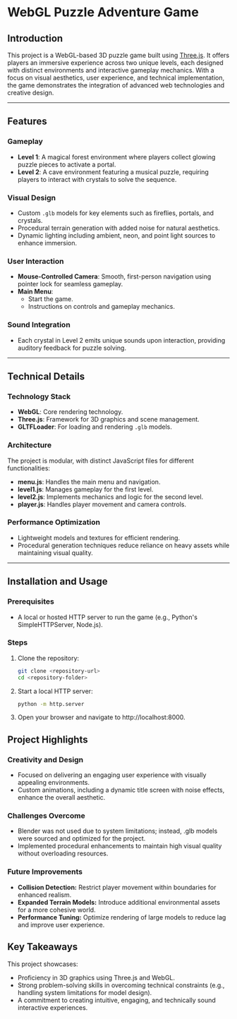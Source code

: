 # WebGL Puzzle Adventure Game

## Introduction
This project is a WebGL-based 3D puzzle game built using [Three.js](https://threejs.org/). It offers players an immersive experience across two unique levels, each designed with distinct environments and interactive gameplay mechanics. With a focus on visual aesthetics, user experience, and technical implementation, the game demonstrates the integration of advanced web technologies and creative design.

---

## Features
### Gameplay
- **Level 1**: A magical forest environment where players collect glowing puzzle pieces to activate a portal.
- **Level 2**: A cave environment featuring a musical puzzle, requiring players to interact with crystals to solve the sequence.

### Visual Design
- Custom `.glb` models for key elements such as fireflies, portals, and crystals.
- Procedural terrain generation with added noise for natural aesthetics.
- Dynamic lighting including ambient, neon, and point light sources to enhance immersion.

### User Interaction
- **Mouse-Controlled Camera**: Smooth, first-person navigation using pointer lock for seamless gameplay.
- **Main Menu**:
  - Start the game.
  - Instructions on controls and gameplay mechanics.

### Sound Integration
- Each crystal in Level 2 emits unique sounds upon interaction, providing auditory feedback for puzzle solving.

---

## Technical Details
### Technology Stack
- **WebGL**: Core rendering technology.
- **Three.js**: Framework for 3D graphics and scene management.
- **GLTFLoader**: For loading and rendering `.glb` models.

### Architecture
The project is modular, with distinct JavaScript files for different functionalities:
- **menu.js**: Handles the main menu and navigation.
- **level1.js**: Manages gameplay for the first level.
- **level2.js**: Implements mechanics and logic for the second level.
- **player.js**: Handles player movement and camera controls.

### Performance Optimization
- Lightweight models and textures for efficient rendering.
- Procedural generation techniques reduce reliance on heavy assets while maintaining visual quality.

---

## Installation and Usage
### Prerequisites
- A local or hosted HTTP server to run the game (e.g., Python's SimpleHTTPServer, Node.js).

### Steps
1. Clone the repository:
   ```bash
   git clone <repository-url>
   cd <repository-folder>
2. Start a local HTTP server:
    ```bash
    python -m http.server
3. Open your browser and navigate to http://localhost:8000.

## Project Highlights
### Creativity and Design
- Focused on delivering an engaging user experience with visually appealing environments.
- Custom animations, including a dynamic title screen with noise effects, enhance the overall aesthetic.
  
### Challenges Overcome
- Blender was not used due to system limitations; instead, .glb models were sourced and optimized for the project.
- Implemented procedural enhancements to maintain high visual quality without overloading resources.
  
### Future Improvements
- **Collision Detection:** Restrict player movement within boundaries for enhanced realism.
- **Expanded Terrain Models:** Introduce additional environmental assets for a more cohesive world.
- **Performance Tuning:** Optimize rendering of large models to reduce lag and improve user experience.
  
## Key Takeaways
This project showcases:
- Proficiency in 3D graphics using Three.js and WebGL.
- Strong problem-solving skills in overcoming technical constraints (e.g., handling system limitations for model design).
- A commitment to creating intuitive, engaging, and technically sound interactive experiences.


